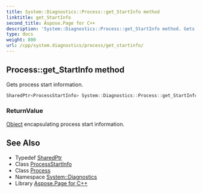 ```yaml
---
title: System::Diagnostics::Process::get_StartInfo method
linktitle: get_StartInfo
second_title: Aspose.Page for C++
description: 'System::Diagnostics::Process::get_StartInfo method. Gets process start information in C++.'
type: docs
weight: 800
url: /cpp/system.diagnostics/process/get_startinfo/
---
```

## Process::get_StartInfo method


Gets process start information.

```cpp
SharedPtr<ProcessStartInfo> System::Diagnostics::Process::get_StartInfo() const
```


### ReturnValue

[Object](../../../system/object/) encapsulating process start information.

## See Also

* Typedef [SharedPtr](../../../system/sharedptr/)
* Class [ProcessStartInfo](../../processstartinfo/)
* Class [Process](../)
* Namespace [System::Diagnostics](../../)
* Library [Aspose.Page for C++](../../../)
